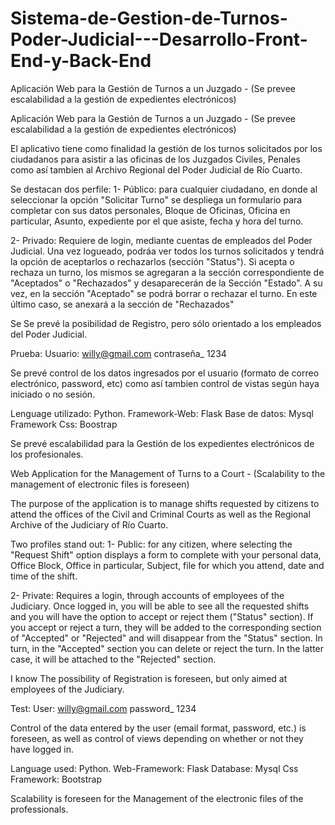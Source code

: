 # Sistema-de-Gestion-de-Turnos-Poder-Judicial---Desarrollo-Front-End-y-Back-End
Aplicación Web para la Gestión de Turnos a un Juzgado - (Se prevee escalabilidad a la gestión  de expedientes electrónicos)


Aplicación Web para la Gestión de Turnos a un Juzgado - (Se prevee escalabilidad a la gestión  de expedientes electrónicos)


El aplicativo tiene como finalidad la  gestión de los turnos solicitados por los ciudadanos para
asistir a las oficinas de los Juzgados Civiles, Penales como así tambien al Archivo Regional del Poder Judicial de Río Cuarto.

Se destacan dos perfile: 
 1- Público: para cualquier ciudadano, en donde al seleccionar la opción "Solicitar Turno" se despliega un formulario para completar
 con sus datos personales, Bloque de Oficinas, Oficina en particular, Asunto, expediente por el que asiste, fecha y hora del turno.
 
 2- Privado: Requiere de login, mediante cuentas de empleados del Poder Judicial. Una vez logueado, podráa ver todos los turnos solicitados y tendrá
 la opción de aceptarlos o rechazarlos (sección "Status"). Si acepta o rechaza un turno, los mismos se agregaran a la sección correspondiente de "Aceptados" o "Rechazados" y 
 desaparecerán de la Sección "Estado". A su vez, en la sección "Aceptado" se podrá borrar o rechazar el turno. En este último caso, se anexará a la sección de "Rechazados"
  
  Se
  Se prevé la posibilidad de Registro, pero sólo orientado a los empleados del Poder Judicial.
  
  Prueba:
 Usuario: willy@gmail.com
 contraseña_ 1234
 
 Se prevé control de los datos ingresados por el usuario (formato de correo electrónico, password, etc) como así tambien control de vistas según haya iniciado o no sesión.
 
 Lenguage utilizado: Python.
 Framework-Web: Flask
 Base de datos: Mysql
 Framework Css: Boostrap


Se prevé escalabilidad para la Gestión de los expedientes electrónicos de los profesionales.




Web Application for the Management of Turns to a Court - (Scalability to the management of electronic files is foreseen)


The purpose of the application is to manage shifts requested by citizens to
attend the offices of the Civil and Criminal Courts as well as the Regional Archive of the Judiciary of Río Cuarto.

Two profiles stand out:
 1- Public: for any citizen, where selecting the "Request Shift" option displays a form to complete
 with your personal data, Office Block, Office in particular, Subject, file for which you attend, date and time of the shift.
 
 2- Private: Requires a login, through accounts of employees of the Judiciary. Once logged in, you will be able to see all the requested shifts and you will have
 the option to accept or reject them ("Status" section). If you accept or reject a turn, they will be added to the corresponding section of "Accepted" or "Rejected" and
 will disappear from the "Status" section. In turn, in the "Accepted" section you can delete or reject the turn. In the latter case, it will be attached to the "Rejected" section.
  
  I know
  The possibility of Registration is foreseen, but only aimed at employees of the Judiciary.
  
  Test:
 User: willy@gmail.com
 password_ 1234
 
 Control of the data entered by the user (email format, password, etc.) is foreseen, as well as control of views depending on whether or not they have logged in.
 
 Language used: Python.
 Web-Framework: Flask
 Database: Mysql
 Css Framework: Bootstrap


Scalability is foreseen for the Management of the electronic files of the professionals.
